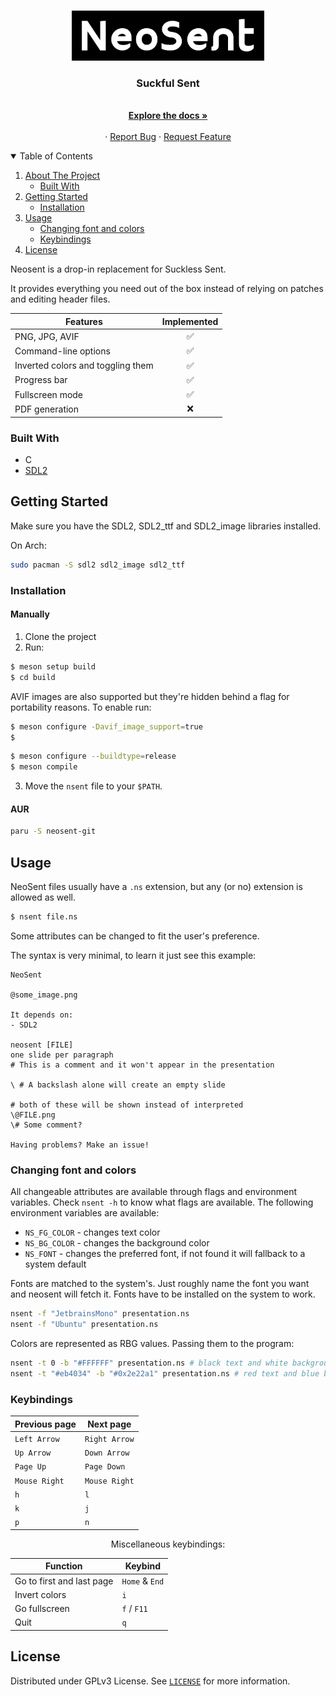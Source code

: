 <!-- PROJECT LOGO -->
<br />
<p align="center">
  <a href="https://github.com/RaphGL/NeoSent">
    <img src="logo.png" alt="Logo" height="80">
  </a>

  <h3 align="center">Suckful Sent</h3>
  <p align="center">
    <br />
    <a href="https://github.com/RaphGL/NeoSent"><strong>Explore the docs »</strong></a>
    <br />
    <br />
    ·
    <a href="https://github.com/RaphGL/NeoSent/issues">Report Bug</a>
    ·
    <a href="https://github.com/RaphGL/NeoSent/issues">Request Feature</a>
  </p>
</p>

<!-- TABLE OF CONTENTS -->
<details open="open">
  <summary>Table of Contents</summary>
  <ol>
    <li>
      <a href="#about-the-project">About The Project</a>
      <ul>
        <li><a href="#built-with">Built With</a></li>
      </ul>
    </li>
    <li>
      <a href="#getting-started">Getting Started</a>
      <ul>
        <li><a href="#installation">Installation</a></li>
      </ul>
    </li>
    <li>
    <a href="#usage">Usage</a>
      <ul>
        <li><a href="#changing-font-and-colors">Changing font and colors</a></li>
        <li><a href="#keybindings">Keybindings</a></li>
      </ul>
    </li>
    <li><a href="#license">License</a></li>
  </ol>
</details>

<!-- ABOUT THE PROJECT -->

Neosent is a drop-in replacement for Suckless Sent.

It provides everything you need out of the box instead of relying on patches and editing header files.

<center>

| Features                          | Implemented |
| --------------------------------- | :---------: |
| PNG, JPG, AVIF                    |      ✅      |
| Command-line options              |      ✅      |
| Inverted colors and toggling them |      ✅      |
| Progress bar                      |      ✅      |
| Fullscreen mode                   |      ✅      |
| PDF generation                    |      ❌      |

</center>

### Built With

- C
- [SDL2](https://www.libsdl.org/)

<!-- GETTING STARTED -->

## Getting Started

Make sure you have the SDL2, SDL2_ttf and SDL2_image libraries installed.

On Arch:

```sh
sudo pacman -S sdl2 sdl2_image sdl2_ttf
```

### Installation

#### Manually
1. Clone the project
2. Run:

```sh
$ meson setup build
$ cd build
```

AVIF images are also supported but they're hidden behind a flag for portability reasons. To enable run:
```sh
$ meson configure -Davif_image_support=true
$ 
```

```sh
$ meson configure --buildtype=release
$ meson compile
```

3. Move the `nsent` file to your `$PATH`.

#### AUR
```sh
paru -S neosent-git
```

<!-- USAGE EXAMPLES -->

## Usage

NeoSent files usually have a `.ns` extension, but any (or no) extension is allowed as well.

```sh
$ nsent file.ns
```

Some attributes can be changed to fit the user's preference.

The syntax is very minimal, to learn it just see this example:

```
NeoSent

@some_image.png

It depends on:
- SDL2

neosent [FILE]
one slide per paragraph
# This is a comment and it won't appear in the presentation

\ # A backslash alone will create an empty slide

# both of these will be shown instead of interpreted
\@FILE.png 
\# Some comment?

Having problems? Make an issue!
```

### Changing font and colors

All changeable attributes are available through flags and environment variables. 
Check `nsent -h` to know what flags are available. 
The following environment variables are available: 
- `NS_FG_COLOR` - changes text color
- `NS_BG_COLOR` - changes the background color
- `NS_FONT` - changes the preferred font, if not found it will fallback to a system default

Fonts are matched to the system's. Just roughly name the font you want and neosent will fetch it. Fonts have to be installed on the system to work.

```sh
nsent -f "JetbrainsMono" presentation.ns
nsent -f "Ubuntu" presentation.ns
```

Colors are represented as RBG values. Passing them to the program:
```sh
nsent -t 0 -b "#FFFFFF" presentation.ns # black text and white background
nsent -t "#eb4034" -b "#0x2e22a1" presentation.ns # red text and blue background
```

### Keybindings

<center>

| Previous page | Next page     |
| ------------- | ------------- |
| `Left Arrow`  | `Right Arrow` |
| `Up Arrow`    | `Down Arrow`  |
| `Page Up`     | `Page Down`   |
| `Mouse Right` | `Mouse Right` |
| `h`           | `l`           |
| `k`           | `j`           |
| `p`           | `n`           |

Miscellaneous keybindings:

| Function                  | Keybind        |
| ------------------------- | -------------- |
| Go to first and last page | `Home` & `End` |
| Invert colors             | `i`            |
| Go fullscreen             | `f` / `F11`    |
| Quit                      | `q`            |

</center>

<!-- LICENSE -->

## License

Distributed under GPLv3 License. See [`LICENSE`](https://github.com/RaphGL/NeoSent/blob/main/LICENSE) for more information.
